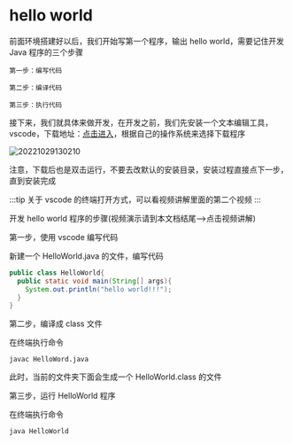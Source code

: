 # hello world

前面环境搭建好以后，我们开始写第一个程序，输出 hello world，需要记住开发 Java 程序的三个步骤

```
第一步：编写代码

第二步：编译代码

第三步：执行代码
```

接下来，我们就具体来做开发，在开发之前，我们先安装一个文本编辑工具，vscode，下载地址：[点击进入](https://code.visualstudio.com/download)，根据自己的操作系统来选择下载程序

![20221029130210](https://nodeing-com-1252923609.cos.ap-chengdu.myqcloud.com//document20221029130210.png)

注意，下载后也是双击运行，不要去改默认的安装目录，安装过程直接点下一步，直到安装完成

:::tip
关于 vscode 的终端打开方式，可以看视频讲解里面的第二个视频
:::

开发 hello world 程序的步骤(视频演示请到本文档结尾-->点击视频讲解)

第一步，使用 vscode 编写代码

新建一个 HelloWorld.java 的文件，编写代码

```java
public class HelloWorld{
  public static void main(String[] args){
    System.out.println("hello world!!!");
  }
}
```

第二步，编译成 class 文件

在终端执行命令

```
javac HelloWord.java
```

此时，当前的文件夹下面会生成一个 HelloWorld.class 的文件

第三步，运行 HelloWorld 程序

在终端执行命令

```
java HelloWorld
```
